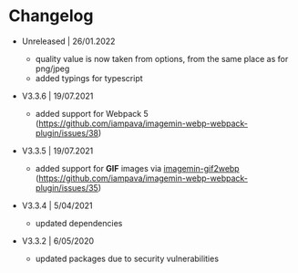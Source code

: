 # Changelog

* Unreleased | 26/01.2022
    - quality value is now taken from options, from the same place as for png/jpeg
    - added typings for typescript

* V3.3.6 | 19/07.2021
    - added support for Webpack 5 (https://github.com/iampava/imagemin-webp-webpack-plugin/issues/38)

* V3.3.5 | 19/07.2021
    - added support for **GIF** images via [imagemin-gif2webp](https://www.npmjs.com/package/imagemin-gif2webp) (https://github.com/iampava/imagemin-webp-webpack-plugin/issues/35)

* V3.3.4 | 5/04/2021
    - updated dependencies

* V3.3.2 | 6/05/2020

    - updated packages due to security vulnerabilities
